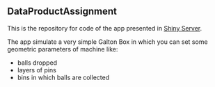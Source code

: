 ## DataProductAssignment
This is the repository for code of the app presented in [Shiny Server](https://tizvic.shinyapps.io/GaltonBox/).

The app simulate a very simple Galton Box in which you can set some geometric parameters of machine like:
  - balls dropped
  - layers of pins
  - bins in which balls are collected
  
  
